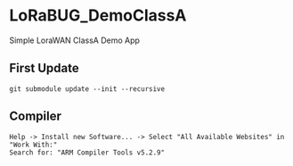 # LoRaBUG_DemoClassA
Simple LoraWAN ClassA Demo App


## First Update
```
git submodule update --init --recursive
```

## Compiler
```
Help -> Install new Software... -> Select "All Available Websites" in "Work With:"
Search for: "ARM Compiler Tools v5.2.9"
```